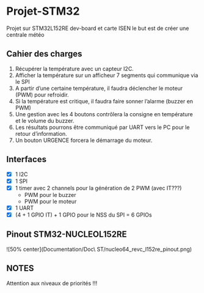 # Projet-STM32
Projet sur STM32L152RE dev-board et carte ISEN
le but est de créer une centrale météo

## Cahier des charges
1.	Récupérer la température avec un capteur I2C.
2.	Afficher la température sur un afficheur 7 segments qui communique via le SPI
3.	A partir d’une certaine température, il faudra déclencher le moteur (PWM) pour refroidir.
4.	Si la température est critique, il faudra faire sonner l’alarme (buzzer en PWM)
5.	Une gestion avec les 4 boutons contrôlera la consigne en température et le volume du buzzer.
6.	Les résultats pourrons être communiqué par UART vers le PC pour le retour d’information.
7.	Un bouton URGENCE forcera le démarrage du moteur.

## Interfaces
- [x] 1 I2C
- [x] 1 SPI
- [x] 1 timer avec 2 channels pour la génération de 2 PWM (avec IT???)
	* PWM pour le buzzer
	* PWM pour le moteur
- [x] 1 UART
- [x] (4 + 1 GPIO IT) + 1 GPIO pour le NSS du SPI = 6 GPIOs
## Pinout STM32-NUCLEOL152RE

![50% center](Documentation/Doc\ ST/nucleo64_revc_l152re_pinout.png)

## NOTES
Attention aux niveaux de priorités !!! 


